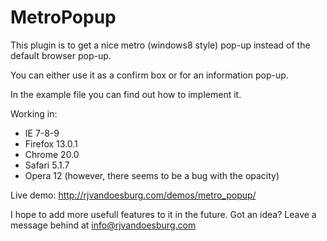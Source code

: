 MetroPopup
==========

This plugin is to get a nice metro (windows8 style) pop-up instead of the default browser pop-up.

You can either use it as a confirm box or for an information pop-up.

In the example file you can find out how to implement it.

Working in:
- IE 7-8-9
- Firefox 13.0.1
- Chrome 20.0
- Safari 5.1.7
- Opera 12 (however, there seems to be a bug with the opacity)

Live demo: http://rjvandoesburg.com/demos/metro_popup/

I hope to add more usefull features to it in the future.
Got an idea? 
Leave a message behind at info@rjvandoesburg.com